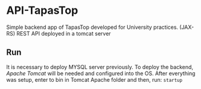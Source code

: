 # API-TapasTop
Simple backend app of TapasTop developed for University practices.
(JAX-RS) REST API deployed in a tomcat server

## Run
It is necessary to deploy MYSQL server previously.
To deploy the backend, *Apache Tomcat* will be needed and configured into the OS.
After everything was setup, enter to bin in Tomcat Apache folder and then, run: ```startup```
